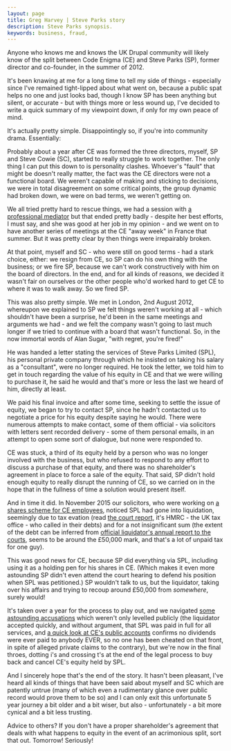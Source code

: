 ```yaml
---
layout: page
title: Greg Harvey | Steve Parks story
description: Steve Parks synopsis.
keywords: business, fraud,
---
```

Anyone who knows me and knows the UK Drupal community will likely know of
the split between Code Enigma (CE) and Steve Parks (SP), former
director and co-founder, in the summer of 2012.

It's been knawing at me for a long time to tell my side of things -
especially since I've remained tight-lipped about what went on, because a
public spat helps no one and just looks bad, though I know SP has been
anything but silent, or accurate - but with things more or less wound up,
I've decided to write a quick summary of my viewpoint down, if only for my
own peace of mind.

It's actually pretty simple. Disappointingly so, if you're into
community drama. Essentially:

Probably about a year after CE was formed the three directors, myself,
SP and Steve Cowie (SC), started to really struggle to work together. The
only thing I can put this down to is personality clashes. Whoever's "fault"
that might be doesn't really matter, the fact was the CE directors were not
a functional board. We weren't capable of making and sticking to decisions,
we were in total disagreement on some critical points, the group dynamic had
broken down, we were on bad terms, we weren't getting on.

We all tried pretty hard to rescue things, we had a session with
[a professional mediator](http://www.facilitatethis.co.uk/) but
that ended pretty badly - despite her best efforts, I must say, and she was
good at her job in my opinion - and we went on to have another series of
meetings at the CE "away week" in France that summer. But it was pretty
clear by then things were irrepairably broken.

At that point, myself and SC - who were still on good terms - had a
stark choice, either: we resign from CE, so SP can do his own thing with the
business; or we fire SP, because we can't work constructively with him on
the board of directors. In the end, and for all kinds of reasons, we decided
it wasn't fair on ourselves or the other people who'd worked hard to get CE
to where it was to walk away. So we fired SP.

This was also pretty simple. We met in London, 2nd August 2012,
whereupon we explained to SP we felt things weren't working at all - which
shouldn't have been a surprise, he'd been in the same meetings and arguments
we had - and we felt the company wasn't going to last much longer if we
tried to continue with a board that wasn't functional. So, in the now
immortal words of Alan Sugar, "with regret, you're fired!"

He was handed a letter stating the services of Steve Parks Limited
(SPL), his personal private company through which he insisted on taking his
salary as a "consultant", were no longer required. He took the letter, we
told him to get in touch regarding the value of his equity in CE and that we
were willing to purchase it, he said he would and that's more or less the
last we heard of him, directly at least.

We paid his final invoice and after some time, seeking to settle the
issue of equity, we began to try to contact SP, since he hadn't contacted us
to negotiate a price for his equity despite saying he would. There were
numerous attempts to make contact, some of them official - via solicitors
with letters sent recorded delivery - some of them personal emails, in an
attempt to open some sort of dialogue, but none were responded to.

CE was stuck, a third of its equity held by a person who was no longer
involved with the business, but who refused to respond to any effort to
discuss a purchase of that equity, and there was no shareholder's agreement
in place to force a sale of the equity. That said, SP didn't hold enough
equity to really disrupt the running of CE, so we carried on in the hope
that in the fullness of time a solution would present itself.

And in time it did. In November 2015 our solicitors, who were working on
[a shares scheme for CE employees](https://beta.companieshouse.gov.uk/company/09803759),
noticed SPL had gone into liquidation, seemingly due to tax evation (read
[the court report](https://www.thegazette.co.uk/notice/2259380/),
it's HMRC - the UK tax office - who called in their debts) and for a not
insignificant sum (the extent of the debt can be inferred from
[official liquidator's annual report to the courts](https://beta.companieshouse.gov.uk/company/05096747/filing-history),
seems to be around the £50,000 mark, and that's a lot of unpaid tax for one guy).

This was good news for CE, because SP did everything via SPL, including
using it as a holding pen for his shares in CE. (Which makes it even more
astounding SP didn't even attend the court hearing to defend his position
when SPL was petitioned.) SP wouldn't talk to us, but the liquidator, taking
over his affairs and trying to recoup around £50,000 from *somewhere*,
surely would!

It's taken over a year for the process to play out, and we navigated
[some astounding accusations](https://twitter.com/steveparks/status/707237758788636674)
which weren't only levelled publicly (the liquidator accepted quickly, and without
argument, that SPL was paid in full for all services, and
[a quick look at CE's public accounts](https://beta.companieshouse.gov.uk/company/07390130/filing-history)
confirms no dividends were ever paid to anybody EVER, so no one has been
cheated on that front, in spite of alleged private claims to the contrary),
but we're now in the final throes, dotting i's and crossing t's at the end
of the legal process to buy back and cancel CE's equity held by SPL.

And I sincerely hope that's the end of the story. It hasn't been
pleasant, I've heard all kinds of things that have been said about myself
and SC which are patently untrue (many of which even a rudimentary glance
over public record would prove them to be so) and I can only exit this
unfortunate 5 year journey a bit older and a bit wiser, but also -
unfortunately - a bit more cynical and a bit less trusting.

Advice to others? If you don't have a proper shareholder's agreement
that deals with what happens to equity in the event of an acrimonious split,
sort that out. Tomorrow! Seriously!
